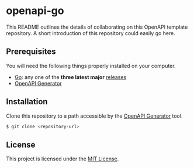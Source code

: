 # openapi-go

This README outlines the details of collaborating on this OpenAPI template
repository. A short introduction of this repository could easily go here.

## Prerequisites

You will need the following things properly installed on your computer.

* [Go](https://golang.org/): any one of the **three latest major**
  [releases](https://golang.org/doc/devel/release.html)
* [OpenAPI Generator](https://openapi-generator.tech/)

## Installation

Clone this repository to a path accessible by the [OpenAPI
Generator](https://openapi-generator.tech/) tool.

```bash
$ git clone <repository-url>
```

## License

This project is licensed under the [MIT License](LICENSE.md).
